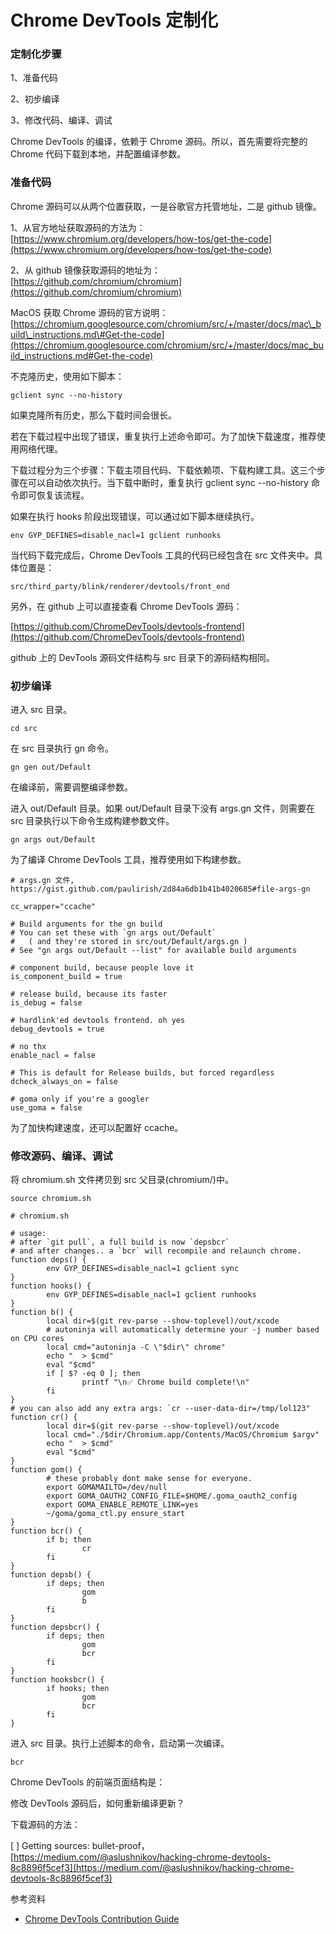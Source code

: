 # Chrome DevTools 定制化

### 定制化步骤

1、准备代码

2、初步编译

3、修改代码、编译、调试

Chrome DevTools 的编译，依赖于 Chrome 源码。所以，首先需要将完整的 Chrome 代码下载到本地，并配置编译参数。

### 准备代码

Chrome 源码可以从两个位置获取，一是谷歌官方托管地址，二是 github 镜像。

1、从官方地址获取源码的方法为：[https://www.chromium.org/developers/how-tos/get-the-code](https://www.chromium.org/developers/how-tos/get-the-code)

2、从 github 镜像获取源码的地址为：[https://github.com/chromium/chromium](https://github.com/chromium/chromium)

MacOS 获取 Chrome 源码的官方说明：[https://chromium.googlesource.com/chromium/src/+/master/docs/mac\_build\_instructions.md\#Get-the-code](https://chromium.googlesource.com/chromium/src/+/master/docs/mac_build_instructions.md#Get-the-code)

不克隆历史，使用如下脚本：

```
gclient sync --no-history
```

如果克隆所有历史，那么下载时间会很长。

若在下载过程中出现了错误，重复执行上述命令即可。为了加快下载速度，推荐使用网络代理。

下载过程分为三个步骤：下载主项目代码、下载依赖项、下载构建工具。这三个步骤在可以自动依次执行。当下载中断时，重复执行 gclient sync --no-history 命令即可恢复该流程。

如果在执行 hooks 阶段出现错误，可以通过如下脚本继续执行。

```
env GYP_DEFINES=disable_nacl=1 gclient runhooks
```

当代码下载完成后，Chrome DevTools 工具的代码已经包含在 src 文件夹中。具体位置是：

```
src/third_party/blink/renderer/devtools/front_end
```

另外，在 github 上可以直接查看 Chrome DevTools 源码：

[https://github.com/ChromeDevTools/devtools-frontend](https://github.com/ChromeDevTools/devtools-frontend)

github 上的 DevTools 源码文件结构与 src 目录下的源码结构相同。

### 初步编译

进入 src 目录。

```
cd src
```

在 src 目录执行 gn 命令。

```
gn gen out/Default
```

在编译前，需要调整编译参数。

进入 out/Default 目录。如果 out/Default 目录下没有 args.gn 文件，则需要在 src 目录执行以下命令生成构建参数文件。

```
gn args out/Default
```

为了编译 Chrome DevTools 工具，推荐使用如下构建参数。

    # args.gn 文件, https://gist.github.com/paulirish/2d84a6db1b41b4020685#file-args-gn

    cc_wrapper="ccache"

    # Build arguments for the gn build
    # You can set these with `gn args out/Default`
    #   ( and they're stored in src/out/Default/args.gn )
    # See "gn args out/Default --list" for available build arguments

    # component build, because people love it
    is_component_build = true

    # release build, because its faster
    is_debug = false

    # hardlink'ed devtools frontend. oh yes
    debug_devtools = true

    # no thx
    enable_nacl = false

    # This is default for Release builds, but forced regardless
    dcheck_always_on = false

    # goma only if you're a googler
    use_goma = false

为了加快构建速度，还可以配置好 ccache。

### 修改源码、编译、调试



将 chromium.sh 文件拷贝到 src 父目录\(chromium/\)中。

```
source chromium.sh
```



    # chromium.sh

    # usage:
    # after `git pull`, a full build is now `depsbcr`
    # and after changes.. a `bcr` will recompile and relaunch chrome.
    function deps() {
            env GYP_DEFINES=disable_nacl=1 gclient sync
    }
    function hooks() {
            env GYP_DEFINES=disable_nacl=1 gclient runhooks
    }
    function b() {
            local dir=$(git rev-parse --show-toplevel)/out/xcode
            # autoninja will automatically determine your -j number based on CPU cores
            local cmd="autoninja -C \"$dir\" chrome"
            echo "  > $cmd"
            eval "$cmd"
            if [ $? -eq 0 ]; then
                    printf "\n✅ Chrome build complete!\n"
            fi
    }
    # you can also add any extra args: `cr --user-data-dir=/tmp/lol123"
    function cr() {
            local dir=$(git rev-parse --show-toplevel)/out/xcode
            local cmd="./$dir/Chromium.app/Contents/MacOS/Chromium $argv"
            echo "  > $cmd"
            eval "$cmd"
    }
    function gom() {
            # these probably dont make sense for everyone.
            export GOMAMAILTO=/dev/null
            export GOMA_OAUTH2_CONFIG_FILE=$HOME/.goma_oauth2_config
            export GOMA_ENABLE_REMOTE_LINK=yes
            ~/goma/goma_ctl.py ensure_start
    }
    function bcr() {
            if b; then
                    cr
            fi
    }
    function depsb() {
            if deps; then
                    gom
                    b
            fi
    }
    function depsbcr() {
            if deps; then
                    gom
                    bcr
            fi
    }
    function hooksbcr() {
            if hooks; then
                    gom
                    bcr
            fi
    }

进入 src 目录。执行上述脚本的命令，启动第一次编译。

```
bcr
```

Chrome DevTools 的前端页面结构是：

修改 DevTools 源码后，如何重新编译更新？



下载源码的方法：

\[ \] Getting sources: bullet-proof，[https://medium.com/@aslushnikov/hacking-chrome-devtools-8c8896f5cef3](https://medium.com/@aslushnikov/hacking-chrome-devtools-8c8896f5cef3)

参考资料

* [Chrome DevTools Contribution Guide](https://docs.google.com/document/d/1WNF-KqRSzPLUUfZqQG5AFeU_Ll8TfWYcJasa_XGf7ro/view#)



